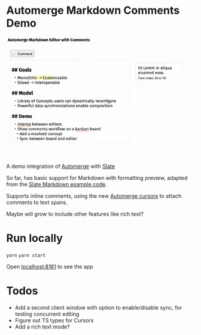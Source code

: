 # Automerge Markdown Comments Demo

![](./automerge-comments.gif)

A demo integration of [Automerge](https://github.com/automerge/automerge) with [Slate](https://www.slatejs.org/examples)

So far, has basic support for Markdown with formatting preview, adapted from the [Slate Markdown example code](https://www.slatejs.org/examples/markdown-preview).

Supports inline comments, using the new [Automerge cursors](https://github.com/automerge/automerge/pull/313) to attach comments to text spans.

Maybe will grow to include other features like rich text?

# Run locally

`yarn`
`yarn start`

Open [localhost:8181](http://localhost:8181) to see the app

# Todos

- Add a second client window with option to enable/disable sync, for testing concurrent editing
- Figure out TS types for Cursors
- Add a rich text mode?